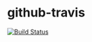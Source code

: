 # github-travis

[![Build 
Status](https://travis-ci.com/felipemarinho97/github-travis.svg?branch=dev)](https://travis-ci.com/felipemarinho97/github-travis)
